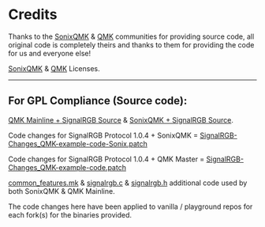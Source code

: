 # Credits #
Thanks to the [SonixQMK](https://github.com/SonixQMK/qmk_firmware) & [QMK](https://github.com/qmk/qmk_firmware) communities for providing source code, all original code is completely theirs and thanks to them for providing the code for us and everyone else!

[SonixQMK](https://github.com/SonixQMK/qmk_firmware/blob/sn32_master/LICENSE) & [QMK](https://github.com/qmk/qmk_firmware/blob/master/LICENSE) Licenses.

---

## For GPL Compliance (Source code): ##
[QMK Mainline + SignalRGB Source](https://gitlab.com/signalrgb/qmk_firmware/-/tree/QMKRelease_1.0) & [SonixQMK + SignalRGB Source](https://gitlab.com/signalrgb/qmk_firmware/-/tree/Sonix_QMKRelease_1.0).

Code changes for SignalRGB Protocol 1.0.4 + SonixQMK = [SignalRGB-Changes_QMK-example-code-Sonix.patch](https://github.com/SRGBmods/QMK-Binaries/blob/main/GPL/SignalRGB-Changes_QMK-example-code-Sonix.patch)

Code changes for SignalRGB Protocol 1.0.4 + QMK Master = [SignalRGB-Changes_QMK-example-code.patch](https://github.com/SRGBmods/QMK-Binaries/blob/main/GPL/SignalRGB-Changes_QMK-example-code.patch)

[common_features.mk](https://github.com/SRGBmods/QMK-Binaries/blob/main/GPL/common_features.mk) & [signalrgb.c](https://github.com/SRGBmods/QMK-Binaries/blob/main/GPL/signalrgb.c) & [signalrgb.h](https://github.com/SRGBmods/QMK-Binaries/blob/main/GPL/signalrgb.h) additional code used by both SonixQMK & QMK Mainline.

The code changes here have been applied to vanilla / playground repos for each fork(s) for the binaries provided.